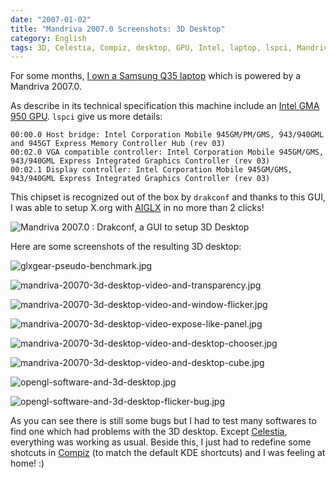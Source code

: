 ```yaml
---
date: "2007-01-02"
title: "Mandriva 2007.0 Screenshots: 3D Desktop"
category: English
tags: 3D, Celestia, Compiz, desktop, GPU, Intel, laptop, lspci, Mandriva, Samsung, X.org
---
```


For some months, [I own a Samsung Q35 laptop]({filename}/2006/samsung-q35-xic-5500-tiny-review-of-a-strong-compact-laptop.md) which is powered by a Mandriva 2007.0.

As describe in its technical specification this machine include an [Intel GMA 950 GPU](https://en.wikipedia.org/wiki/Intel_GMA#GMA_950). `lspci` give us more details:

```text
00:00.0 Host bridge: Intel Corporation Mobile 945GM/PM/GMS, 943/940GML and 945GT Express Memory Controller Hub (rev 03)
00:02.0 VGA compatible controller: Intel Corporation Mobile 945GM/GMS, 943/940GML Express Integrated Graphics Controller (rev 03)
00:02.1 Display controller: Intel Corporation Mobile 945GM/GMS, 943/940GML Express Integrated Graphics Controller (rev 03)
```

This chipset is recognized out of the box by `drakconf` and thanks to this GUI, I was able to setup X.org with [AIGLX](https://en.wikipedia.org/wiki/AIGLX) in no more than 2 clicks!

![Mandriva 2007.0 : Drakconf, a GUI to setup 3D Desktop]({attach}mandriva-20070-drakconf-3d-desktop-control-panel.png)

Here are some screenshots of the resulting 3D desktop:

![glxgear-pseudo-benchmark.jpg]({attach}glxgear-pseudo-benchmark.jpg)

![mandriva-20070-3d-desktop-video-and-transparency.jpg]({attach}mandriva-20070-3d-desktop-video-and-transparency.jpg)

![mandriva-20070-3d-desktop-video-and-window-flicker.jpg]({attach}mandriva-20070-3d-desktop-video-and-window-flicker.jpg)

![mandriva-20070-3d-desktop-video-expose-like-panel.jpg]({attach}mandriva-20070-3d-desktop-video-expose-like-panel.jpg)

![mandriva-20070-3d-desktop-video-and-desktop-chooser.jpg]({attach}mandriva-20070-3d-desktop-video-and-desktop-chooser.jpg)

![mandriva-20070-3d-desktop-video-and-desktop-cube.jpg]({attach}mandriva-20070-3d-desktop-video-and-desktop-cube.jpg)

![opengl-software-and-3d-desktop.jpg]({attach}opengl-software-and-3d-desktop.jpg)

![opengl-software-and-3d-desktop-flicker-bug.jpg]({attach}opengl-software-and-3d-desktop-flicker-bug.jpg)

As you can see there is still some bugs but I had to test many softwares to find one which had problems with the 3D desktop. Except [Celestia](https://www.shatters.net/celestia), everything was working as usual. Beside this, I just had to redefine some shotcuts in [Compiz](https://compiz.org) (to match the default KDE shortcuts) and I was feeling at home! :)

